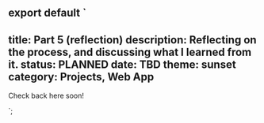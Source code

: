 export default `
---
title: Part 5 (reflection)
description: Reflecting on the process, and discussing what I learned from it.
status: PLANNED
date: TBD
theme: sunset
category: Projects, Web App
---

Check back here soon!

`;